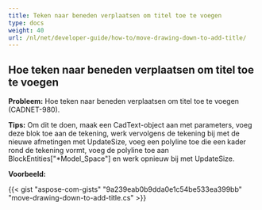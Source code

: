 ```yaml
---
title: Teken naar beneden verplaatsen om titel toe te voegen
type: docs
weight: 40
url: /nl/net/developer-guide/how-to/move-drawing-down-to-add-title/
---
```


## **Hoe teken naar beneden verplaatsen om titel toe te voegen**

**Probleem:** Hoe teken naar beneden verplaatsen om titel toe te voegen (CADNET-980).

**Tips:** Om dit te doen, maak een CadText-object aan met parameters, voeg deze blok toe aan de tekening, werk vervolgens de tekening bij met de nieuwe afmetingen met UpdateSize, voeg een polyline toe die een kader rond de tekening vormt, voeg de polyline toe aan BlockEntities["*Model_Space"] en werk opnieuw bij met UpdateSize.

**Voorbeeld:**

{{< gist "aspose-com-gists" "9a239eab0b9dda0e1c54be533ea399bb" "move-drawing-down-to-add-title.cs" >}}
